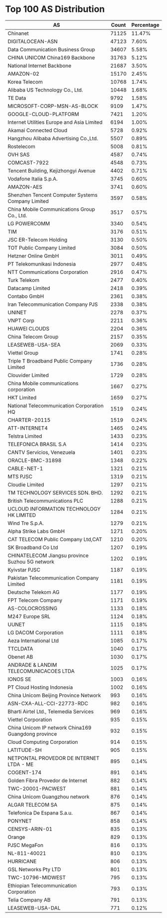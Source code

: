 # Top 100 AS Distribution
| AS | Count | Percentage |
|----|----|----|
| Chinanet | 71125 | 11.47% |
| DIGITALOCEAN-ASN | 47123 | 7.60% |
| Data Communication Business Group | 34607 | 5.58% |
| CHINA UNICOM China169 Backbone | 31763 | 5.12% |
| National Internet Backbone | 21687 | 3.50% |
| AMAZON-02 | 15170 | 2.45% |
| Korea Telecom | 10768 | 1.74% |
| Alibaba US Technology Co., Ltd. | 10448 | 1.68% |
| TE Data | 9792 | 1.58% |
| MICROSOFT-CORP-MSN-AS-BLOCK | 9109 | 1.47% |
| GOOGLE-CLOUD-PLATFORM | 7421 | 1.20% |
| Internet Utilities Europe and Asia Limited | 6194 | 1.00% |
| Akamai Connected Cloud | 5728 | 0.92% |
| Hangzhou Alibaba Advertising Co.,Ltd. | 5507 | 0.89% |
| Rostelecom | 5008 | 0.81% |
| OVH SAS | 4587 | 0.74% |
| COMCAST-7922 | 4548 | 0.73% |
| Tencent Building, Kejizhongyi Avenue | 4402 | 0.71% |
| Vodafone Italia S.p.A. | 3745 | 0.60% |
| AMAZON-AES | 3741 | 0.60% |
| Shenzhen Tencent Computer Systems Company Limited | 3597 | 0.58% |
| China Mobile Communications Group Co., Ltd. | 3517 | 0.57% |
| LG POWERCOMM | 3340 | 0.54% |
| TIM | 3176 | 0.51% |
| JSC ER-Telecom Holding | 3130 | 0.50% |
| TOT Public Company Limited | 3084 | 0.50% |
| Hetzner Online GmbH | 3011 | 0.49% |
| PT Telekomunikasi Indonesia | 2977 | 0.48% |
| NTT Communications Corporation | 2916 | 0.47% |
| Turk Telekom | 2477 | 0.40% |
| Datacamp Limited | 2418 | 0.39% |
| Contabo GmbH | 2361 | 0.38% |
| Iran Telecommunication Company PJS | 2338 | 0.38% |
| UNINET | 2278 | 0.37% |
| VNPT Corp | 2211 | 0.36% |
| HUAWEI CLOUDS | 2204 | 0.36% |
| China Telecom Group | 2157 | 0.35% |
| LEASEWEB-USA-SEA | 2069 | 0.33% |
| Viettel Group | 1741 | 0.28% |
| Triple T Broadband Public Company Limited | 1736 | 0.28% |
| Clouvider Limited | 1729 | 0.28% |
| China Mobile communications corporation | 1667 | 0.27% |
| HKT Limited | 1659 | 0.27% |
| National Telecommunication Corporation HQ | 1519 | 0.24% |
| CHARTER-20115 | 1519 | 0.24% |
| ATT-INTERNET4 | 1465 | 0.24% |
| Telstra Limited | 1433 | 0.23% |
| TELEFONICA BRASIL S.A | 1414 | 0.23% |
| CANTV Servicios, Venezuela | 1401 | 0.23% |
| ORACLE-BMC-31898 | 1348 | 0.22% |
| CABLE-NET-1 | 1321 | 0.21% |
| MTS PJSC | 1319 | 0.21% |
| Cloudie Limited | 1297 | 0.21% |
| TM TECHNOLOGY SERVICES SDN. BHD. | 1292 | 0.21% |
| British Telecommunications PLC | 1288 | 0.21% |
| UCLOUD INFORMATION TECHNOLOGY HK LIMITED | 1284 | 0.21% |
| Wind Tre S.p.A. | 1279 | 0.21% |
| Alpha Strike Labs GmbH | 1271 | 0.20% |
| CAT TELECOM Public Company Ltd,CAT | 1210 | 0.20% |
| SK Broadband Co Ltd | 1207 | 0.19% |
| CHINATELECOM Jiangsu province Suzhou 5G network | 1202 | 0.19% |
| Kyivstar PJSC | 1187 | 0.19% |
| Pakistan Telecommunication Company Limited | 1181 | 0.19% |
| Deutsche Telekom AG | 1177 | 0.19% |
| FPT Telecom Company | 1171 | 0.19% |
| AS-COLOCROSSING | 1133 | 0.18% |
| M247 Europe SRL | 1124 | 0.18% |
| UUNET | 1115 | 0.18% |
| LG DACOM Corporation | 1111 | 0.18% |
| Aeza International Ltd | 1085 | 0.17% |
| TTCLDATA | 1040 | 0.17% |
| Obenet AB | 1030 | 0.17% |
| ANDRADE & LANDIM TELECOMUNICACOES LTDA | 1025 | 0.17% |
| IONOS SE | 1003 | 0.16% |
| PT Cloud Hosting Indonesia | 1002 | 0.16% |
| China Unicom Beijing Province Network | 993 | 0.16% |
| ASN-CXA-ALL-CCI-22773-RDC | 982 | 0.16% |
| Bharti Airtel Ltd., Telemedia Services | 969 | 0.16% |
| Viettel Corporation | 935 | 0.15% |
| China Unicom IP network China169 Guangdong province | 932 | 0.15% |
| Cloud Computing Corporation | 914 | 0.15% |
| LATITUDE-SH | 905 | 0.15% |
| NETPONTAL PROVEDOR DE INTERNET LTDA - ME | 895 | 0.14% |
| COGENT-174 | 891 | 0.14% |
| Golden Fibra Provedor de Internet | 882 | 0.14% |
| TWC-20001-PACWEST | 881 | 0.14% |
| China Unicom Guangzhou network | 876 | 0.14% |
| ALGAR TELECOM SA | 875 | 0.14% |
| Telefonica De Espana S.a.u. | 867 | 0.14% |
| PONYNET | 858 | 0.14% |
| CENSYS-ARIN-01 | 835 | 0.13% |
| Orange | 829 | 0.13% |
| PJSC MegaFon | 816 | 0.13% |
| NL-811-40021 | 810 | 0.13% |
| HURRICANE | 806 | 0.13% |
| GSL Networks Pty LTD | 801 | 0.13% |
| TWC-10796-MIDWEST | 795 | 0.13% |
| Ethiopian Telecommunication Corporation | 793 | 0.13% |
| Telia Company AB | 791 | 0.13% |
| LEASEWEB-USA-DAL | 771 | 0.12% |
